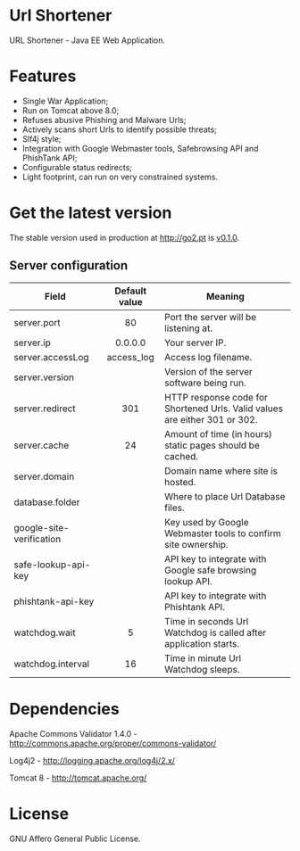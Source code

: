 Url Shortener
============

URL Shortener - Java EE Web Application.

Features
========

- Single War Application;
- Run on Tomcat above 8.0;
- Refuses abusive Phishing and Malware Urls;
- Actively scans short Urls to identify possible threats;
- Slf4j style;
- Integration with Google Webmaster tools, Safebrowsing API and PhishTank API;
- Configurable status redirects;
- Light footprint, can run on very constrained systems.


Get the latest version
======================

The stable version used in production at http://go2.pt is [v0.1.0](https://github.com/vilaca/UrlShortener/releases/tag/v0.1.0).


Server configuration
--------------------

| Field | Default value | Meaning |
|-------|:-------------:|---------|
| server.port | 80 | Port the server will be listening at. |
| server.ip | 0.0.0.0 | Your server IP. |
| server.accessLog | access_log | Access log filename. |
| server.version |  | Version of the server software being run. |
| server.redirect | 301 | HTTP response code for Shortened Urls. Valid values are either 301 or 302. |
| server.cache | 24 | Amount of time (in hours) static pages should be cached. |
| server.domain | | Domain name where site is hosted. |
| database.folder |  | Where to place Url Database files. |
| google-site-verification | | Key used by Google Webmaster tools to confirm site ownership. |
| safe-lookup-api-key | | API key to integrate with Google safe browsing lookup API. |
| phishtank-api-key | | API key to integrate with Phishtank API. |
| watchdog.wait | 5 | Time in seconds Url Watchdog is called after application starts. |
| watchdog.interval | 16 | Time in minute Url Watchdog sleeps. |

Dependencies
============

Apache Commons Validator 1.4.0 - http://commons.apache.org/proper/commons-validator/

Log4j2 - http://logging.apache.org/log4j/2.x/

Tomcat 8 - http://tomcat.apache.org/

License
=======

GNU Affero General Public License.

